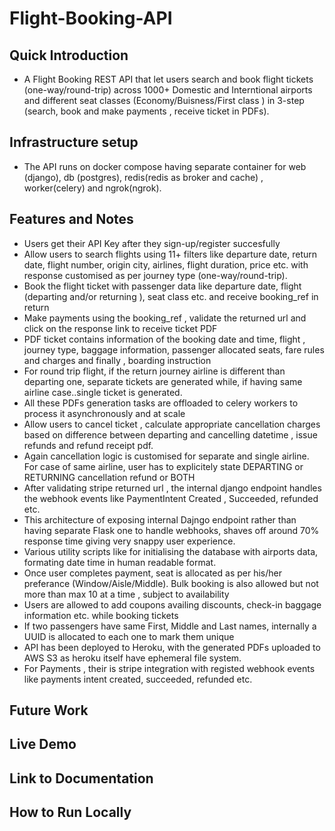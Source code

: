 # Flight-Booking-API


## Quick Introduction
* A Flight Booking REST API that let users search and book flight tickets (one-way/round-trip) across 1000+ Domestic and Interntional airports and different seat classes (Economy/Buisness/First class ) in 3-step (search, book and make payments , receive ticket in PDFs). 


## Infrastructure setup
* The API runs on docker compose having separate container for web (django), db (postgres), redis(redis as broker and cache) , worker(celery) and ngrok(ngrok).

## Features and Notes
*  Users get their API Key after they sign-up/register succesfully
* Allow users to search flights using 11+ filters like departure date, return date, flight number, origin city, airlines, flight duration, price etc. with response customised as per journey type (one-way/round-trip).
* Book the  flight ticket with passenger data like departure date, flight (departing and/or returning ), seat class etc. and receive booking_ref in return
*  Make payments using the booking_ref , validate the returned url and click on the response link to receive ticket PDF
* PDF ticket contains information of the booking date and time, flight , journey type, baggage information, passenger allocated seats, fare rules and charges and finally , boarding instruction
* For round trip flight, if the return journey airline is different than departing one, separate tickets are generated while, if having same airline case..single ticket is generated.
* All these PDFs generation tasks are offloaded to celery workers to process it asynchronously and at scale
* Allow users to cancel ticket , calculate appropriate cancellation charges based on difference between departing and cancelling datetime , issue refunds and refund receipt pdf.
* Again cancellation logic is customised for separate and single airline. For case of same airline, user has to explicitely state DEPARTING or RETURNING cancellation refund or BOTH
* After validating stripe returned url , the internal django endpoint handles the webhook events like PaymentIntent Created , Succeeded, refunded etc.
* This architecture of exposing internal Dajngo endpoint rather than having separate Flask one to handle webhooks, shaves off around 70% response time giving very snappy user experience.
*  Various utility scripts like for initialising the database with airports data, formating date time in human readable format.
* Once user completes payment, seat is allocated as per his/her preferance (Window/Aisle/Middle). Bulk booking is also allowed but not more than max 10 at a time , subject to availability
* Users are allowed to add coupons availing discounts, check-in baggage information etc. while booking tickets
* If two passengers have same First, Middle and Last names, internally a UUID is allocated to each one to mark them unique
* API has been deployed to Heroku, with the generated PDFs uploaded to AWS S3 as heroku itself have ephemeral file system.
* For Payments , their is stripe integration with registed webhook events like payments intent created, succeeded, refunded etc.



## Future Work

## Live Demo

## Link to Documentation

## How to Run Locally